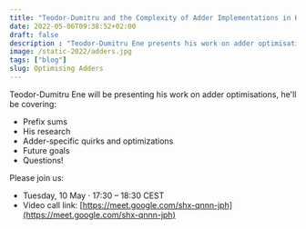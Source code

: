 ```yaml
---
title: "Teodor-Dumitru and the Complexity of Adder Implementations in Hardware"
date: 2022-05-06T09:38:52+02:00
draft: false
description : "Teodor-Dumitru Ene presents his work on adder optimisations for the open source FPGA and ASIC tools"
image: /static-2022/adders.jpg
tags: ["blog"]
slug: Optimising Adders
---
```


Teodor-Dumitru Ene will be presenting his work on adder optimisations, he'll be covering:

* Prefix sums
* His research
* Adder-specific quirks and optimizations
* Future goals
* Questions!

Please join us:

* Tuesday, 10 May · 17:30 – 18:30 CEST
* Video call link: [https://meet.google.com/shx-qnnn-jph](https://meet.google.com/shx-qnnn-jph)

